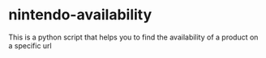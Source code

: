 # nintendo-availability
This is a python script that helps you to find the availability of a product on a specific url
